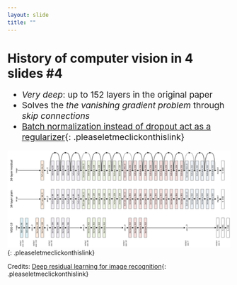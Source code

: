 ```yaml
---
layout: slide
title: ""
---
```


# History of computer vision in 4 slides #4

<div markdown="1" style="font-size:2vw">

- *Very deep*: up to 152 layers in the original paper
- Solves the *the vanishing gradient problem* through *skip connections*
- [Batch normalization instead of dropout act as a regularizer](https://arxiv.org/pdf/1502.03167.pdf){: .pleaseletmeclickonthislink}

</div>

[![ResNet](img/resnet.png)](img/resnet.png){: .pleaseletmeclickonthislink}

<figcaption class="figcaption" markdown="1">

Credits: [Deep residual learning for image recognition](https://arxiv.org/abs/1512.03385){: .pleaseletmeclickonthislink}

</figcaption>

